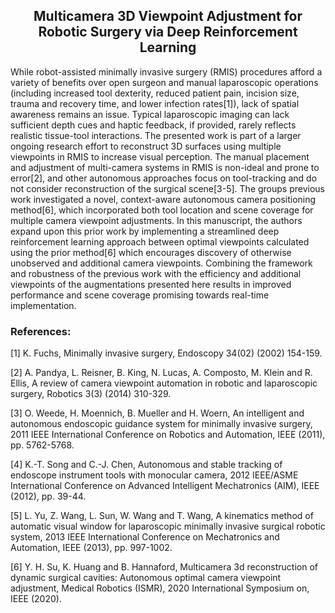 <div align="center"> <h2> Multicamera 3D Viewpoint Adjustment for Robotic Surgery via Deep Reinforcement Learning </h2> </div>

While robot-assisted minimally invasive surgery (RMIS) procedures afford a variety of benefits over open surgeon and manual laparoscopic operations (including increased tool dexterity, reduced patient pain, incision size, trauma and recovery time, and lower infection rates\[1\]), lack of spatial awareness remains an issue. Typical laparoscopic imaging can lack sufficient depth cues and haptic feedback, if provided, rarely reflects realistic tissue-tool interactions. The presented work is part of a larger ongoing research effort to reconstruct 3D surfaces using multiple viewpoints in RMIS to increase visual perception. The manual placement and adjustment of multi-camera systems in RMIS is non-ideal and prone to error\[2\], and other autonomous approaches focus on tool-tracking and do not consider reconstruction of the surgical scene\[3-5\]. The groups previous work investigated a novel, context-aware autonomous camera positioning method\[6\], which incorporated both tool location and scene coverage for multiple camera viewpoint adjustments. In this manuscript, the authors expand upon this prior work by implementing a streamlined deep reinforcement learning approach between optimal viewpoints calculated using the prior method\[6\] which encourages discovery of otherwise unobserved and additional camera viewpoints. Combining the framework and robustness of the previous work with the efficiency and additional viewpoints of the augmentations presented here results in improved performance and scene coverage promising towards real-time implementation.

### References:
\[1\] K. Fuchs, Minimally invasive surgery, Endoscopy 34(02) (2002) 154-159.

\[2\] A. Pandya, L. Reisner, B. King, N. Lucas, A. Composto, M. Klein and R. Ellis, A review of camera viewpoint automation in robotic and laparoscopic surgery, Robotics 3(3) (2014) 310-329.

\[3\] O. Weede, H. Moennich, B. Mueller and H. Woern, An intelligent and autonomous endoscopic guidance system for minimally invasive surgery, 2011 IEEE International Conference on Robotics and Automation, IEEE (2011), pp. 5762-5768.

\[4\] K.-T. Song and C.-J. Chen, Autonomous and stable tracking of endoscope instrument tools with monocular camera, 2012 IEEE/ASME International Conference on Advanced Intelligent Mechatronics (AIM), IEEE (2012), pp. 39-44.

\[5\] L. Yu, Z. Wang, L. Sun, W. Wang and T. Wang, A kinematics method of automatic visual window for laparoscopic minimally invasive surgical robotic system, 2013 IEEE International Conference on Mechatronics and Automation, IEEE (2013), pp. 997-1002.

\[6\] Y. H. Su, K. Huang and B. Hannaford, Multicamera 3d reconstruction of dynamic surgical cavities: Autonomous optimal camera viewpoint adjustment, Medical Robotics (ISMR), 2020 International Symposium on, IEEE (2020).
